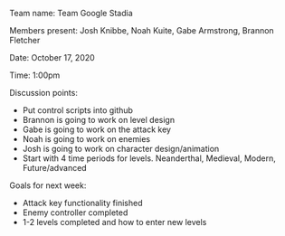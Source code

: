 Team name: Team Google Stadia

Members present: Josh Knibbe, Noah Kuite, Gabe Armstrong, Brannon Fletcher

Date: October 17, 2020

Time: 1:00pm

Discussion points: 
- Put control scripts into github
- Brannon is going to work on level design
- Gabe is going to work on the attack key
- Noah is going to work on enemies
- Josh is going to work on character design/animation
- Start with 4 time periods for levels. Neanderthal, Medieval, Modern, Future/advanced

Goals for next week:
- Attack key functionality finished
- Enemy controller completed
- 1-2 levels completed and how to enter new levels


